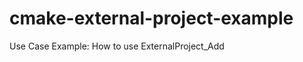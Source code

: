 cmake-external-project-example
==============================

Use Case Example: How to use ExternalProject_Add

